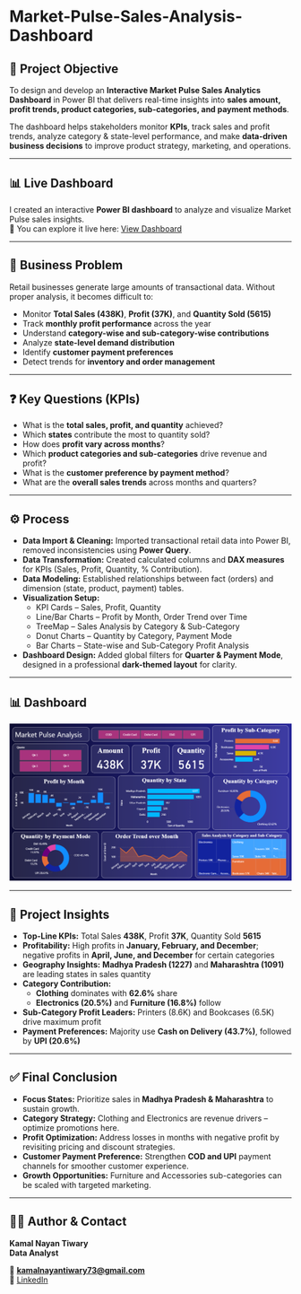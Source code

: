 # Market-Pulse-Sales-Analysis-Dashboard  

## 📌 Project Objective  
To design and develop an **Interactive Market Pulse Sales Analytics Dashboard** in Power BI that delivers real-time insights into **sales amount, profit trends, product categories, sub-categories, and payment methods**.  

The dashboard helps stakeholders monitor **KPIs**, track sales and profit trends, analyze category & state-level performance, and make **data-driven business decisions** to improve product strategy, marketing, and operations.

---

## 📊 Live Dashboard  
I created an interactive **Power BI dashboard** to analyze and visualize Market Pulse sales insights.  
🔗 You can explore it live here: [View Dashboard](https://app.powerbi.com/groups/me/reports/c3525e07-aded-4651-a5ae-57a927489d30/b625b47bbda6306e0ca4?experience=power-bi)  

---

## 🚨 Business Problem  
Retail businesses generate large amounts of transactional data. Without proper analysis, it becomes difficult to:  
- Monitor **Total Sales (438K)**, **Profit (37K)**, and **Quantity Sold (5615)**  
- Track **monthly profit performance** across the year  
- Understand **category-wise and sub-category-wise contributions**  
- Analyze **state-level demand distribution**  
- Identify **customer payment preferences**  
- Detect trends for **inventory and order management**  

---

## ❓ Key Questions (KPIs)  
- What is the **total sales, profit, and quantity** achieved?  
- Which **states** contribute the most to quantity sold?  
- How does **profit vary across months**?  
- Which **product categories and sub-categories** drive revenue and profit?  
- What is the **customer preference by payment method**?  
- What are the **overall sales trends** across months and quarters?  

---

## ⚙️ Process  
- **Data Import & Cleaning:** Imported transactional retail data into Power BI, removed inconsistencies using **Power Query**.  
- **Data Transformation:** Created calculated columns and **DAX measures** for KPIs (Sales, Profit, Quantity, % Contribution).  
- **Data Modeling:** Established relationships between fact (orders) and dimension (state, product, payment) tables.  
- **Visualization Setup:**  
  - KPI Cards – Sales, Profit, Quantity  
  - Line/Bar Charts – Profit by Month, Order Trend over Time  
  - TreeMap – Sales Analysis by Category & Sub-Category  
  - Donut Charts – Quantity by Category, Payment Mode  
  - Bar Charts – State-wise and Sub-Category Profit Analysis  
- **Dashboard Design:** Added global filters for **Quarter & Payment Mode**, designed in a professional **dark-themed layout** for clarity.  

---

## 📊 Dashboard  

![Overview](https://github.com/KamalNayanTiwary/Market-Pulse-Sales-Analysis-Dashboard-/blob/main/Snapshot%20of%20the%20Dashboard.png)  

---

## 🔎 Project Insights  
- **Top-Line KPIs:** Total Sales **438K**, Profit **37K**, Quantity Sold **5615**  
- **Profitability:** High profits in **January, February, and December**; negative profits in **April, June, and December** for certain categories  
- **Geography Insights:** **Madhya Pradesh (1227)** and **Maharashtra (1091)** are leading states in sales quantity  
- **Category Contribution:**  
  - **Clothing** dominates with **62.6%** share  
  - **Electronics (20.5%)** and **Furniture (16.8%)** follow  
- **Sub-Category Profit Leaders:** Printers (8.6K) and Bookcases (6.5K) drive maximum profit  
- **Payment Preferences:** Majority use **Cash on Delivery (43.7%)**, followed by **UPI (20.6%)**  

---

## ✅ Final Conclusion  
- **Focus States:** Prioritize sales in **Madhya Pradesh & Maharashtra** to sustain growth.  
- **Category Strategy:** Clothing and Electronics are revenue drivers – optimize promotions here.  
- **Profit Optimization:** Address losses in months with negative profit by revisiting pricing and discount strategies.  
- **Customer Payment Preference:** Strengthen **COD and UPI** payment channels for smoother customer experience.  
- **Growth Opportunities:** Furniture and Accessories sub-categories can be scaled with targeted marketing.  

---

## 👨‍💻 Author & Contact  
**Kamal Nayan Tiwary**  
**Data Analyst**  

📧 **kamalnayantiwary73@gmail.com**  
🔗 [LinkedIn](https://www.linkedin.com/in/kamal-nayan-tiwary-2022-2026-/)  
